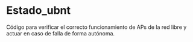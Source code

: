 # Estado_ubnt
Código para verificar el correcto funcionamiento de APs de la red libre y actuar en caso de falla de forma autónoma.
